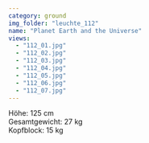 ```yaml
---
category: ground
img_folder: "leuchte_112"
name: "Planet Earth and the Universe"
views:
  - "112_01.jpg"
  - "112_02.jpg"
  - "112_03.jpg"
  - "112_04.jpg"
  - "112_05.jpg"
  - "112_06.jpg"
  - "112_07.jpg"
---
```


Höhe: 125 cm<br/>Gesamtgewicht: 27 kg<br/>Kopfblock: 15 kg<br/>
